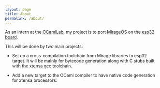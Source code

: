 ```yaml
---
layout: page
title: About
permalink: /about/
---
```


As an intern at the [OCamlLab](https://ocamllabs.io/), my project is to port [MirageOS](https://mirage.io/) on the [esp32 board](https://www.espressif.com/en/products/hardware/esp32/overview). 

This will be done by two main projects:

* Set up a cross-compilation toolchain from Mirage libraries to esp32 target. It will be mainly for bytecode generation along with C stubs built with the xtensa gcc toolchain. 

* Add a new target to the OCaml compiler to have native code generation for xtensa processors.